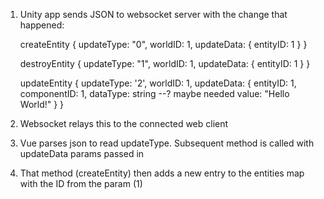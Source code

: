1. Unity app sends JSON to websocket server with the change that happened:

    createEntity
    {
        updateType: "0",
        worldID: 1,
        updateData: 
        {
            entityID: 1
        }
    }

    destroyEntity
    {
        updateType: "1",
        worldID: 1,
        updateData:
        {
            entityID: 1
        }
    }

    updateEntity
    {
        updateType: '2',
        worldID: 1,
        updateData:
        {
            entityID: 1,
            componentID: 1,
            dataType: string --? maybe needed
            value: "Hello World!"
        }
    }

2. Websocket relays this to the connected web client
3. Vue parses json to read updateType. Subsequent method is called with updateData params passed in
4. That method (createEntity) then adds a new entry to the entities map with the ID from the param (1)